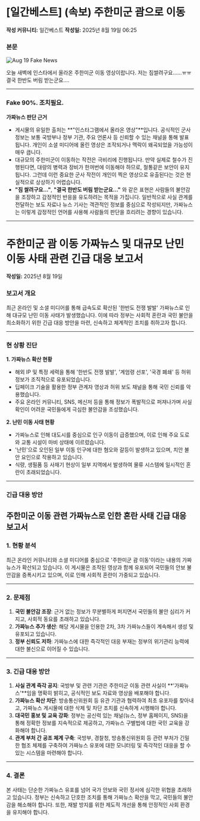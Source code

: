 # [일간베스트] (속보) 주한미군 괌으로 이동

**작성 커뮤니티:** 일간베스트
**작성일:** 2025년 8월 19일 06:25

### 본문

<!-- <video width="400" height="215" controls>
  <source src="/output.mp4" type="video/mp4" />
  Your browser does not support the video tag.
</video> -->

![Aug 19 Fake News](https://raw.githubusercontent.com/hectorcho/ktitan-public/refs/heads/main/community/fake_gifs/2025-08-19.gif)

오늘 새벽에 인스타에서 올라온 주한미군 이동 영상이랍니다. 저는 짐쌀려구요......ㅠㅠ 결국 한반도 버림 받는군요....

---

### Fake 90%. 조치필요. 

**가짜뉴스 판단 근거**

* 게시물의 유일한 출처는 **"인스타그램에서 올라온 영상"**입니다. 공식적인 군사 정보는 보통 국방부나 정부 기관, 주요 언론사 등 신뢰할 수 있는 채널을 통해 발표됩니다. 개인이 소셜 미디어에 올린 영상은 조작되거나 맥락이 왜곡되었을 가능성이 매우 큽니다.
* 대규모의 주한미군이 이동하는 작전은 극비리에 진행됩니다. 만약 실제로 철수가 진행된다면, 대량의 병력과 장비가 한꺼번에 이동해야 하므로, 철통같은 보안이 유지됩니다. 그런데 이런 중요한 군사 작전이 개인이 찍은 영상으로 유출된다는 것은 현실적으로 상상하기 어렵습니다.
* **"짐 쌀려구요..."**, **"결국 한반도 버림 받는군요..."** 와 같은 표현은 사람들의 불안감을 조장하고 감정적인 반응을 유도하려는 목적을 가집니다. 일반적으로 사실 관계를 전달하는 보도 자료나 뉴스 기사는 객관적인 정보를 중심으로 작성되지만, 가짜뉴스는 이렇게 감정적인 언어를 사용해 사람들의 판단을 흐리려는 경향이 있습니다.


---

# 주한미군 괌 이동 가짜뉴스 및 대규모 난민 이동 사태 관련 긴급 대응 보고서

**작성일:** 2025년 8월 19일

### 보고서 개요

최근 온라인 및 소셜 미디어를 통해 급속도로 확산된 '한반도 전쟁 발발' 가짜뉴스로 인해 대규모 난민 이동 사태가 발생했습니다. 이에 따라 정부는 사회적 혼란과 국민 불안을 최소화하기 위한 긴급 대응 방안을 마련, 신속하고 체계적인 조치를 취하고자 합니다.

---

### 현 상황 진단

**1. 가짜뉴스 확산 현황**

* 해외 IP 및 특정 세력을 통해 '한반도 전쟁 발발', '계엄령 선포', '국경 폐쇄' 등 허위 정보가 조직적으로 유포되었습니다.
* 딥페이크 기술을 활용한 정부 관계자 영상과 허위 보도 채널을 통해 국민 신뢰를 악용했습니다.
* 주요 온라인 커뮤니티, SNS, 메신저 등을 통해 정보가 폭발적으로 퍼져나가며 사실 확인이 어려운 국민들에게 극심한 불안감을 조성했습니다.

**2. 난민 이동 사태 현황**

* 가짜뉴스로 인해 대도시를 중심으로 인구 이동이 급증했으며, 이로 인해 주요 도로와 교통 시설이 마비 상태에 이르렀습니다.
* '난민'으로 오인된 일부 이동 인구에 대한 혐오와 갈등이 발생하고 있으며, 치안 불안 요인으로 작용하고 있습니다.
* 식량, 생필품 등 사재기 현상이 일부 지역에서 발생하여 물류 시스템에 일시적인 혼란이 초래되었습니다.

---

### 긴급 대응 방안

## 주한미군 이동 관련 가짜뉴스로 인한 혼란 사태 긴급 대응 보고서

### 1. 현황 분석

최근 온라인 커뮤니티와 소셜 미디어를 중심으로 '주한미군 괌 이동'이라는 내용의 가짜뉴스가 확산되고 있습니다. 이 게시물은 조작된 영상과 함께 유포되어 국민들의 안보 불안감을 증폭시키고 있으며, 이로 인해 사회적 혼란이 가중되고 있습니다.

---

### 2. 문제점

1.  **국민 불안감 조장**: 근거 없는 정보가 무분별하게 퍼지면서 국민들의 불안 심리가 커지고, 사회적 동요를 초래하고 있습니다.
2.  **가짜뉴스 추가 생산**: 해당 게시물을 인용한 2차, 3차 가짜뉴스들이 계속해서 생성 및 유포되고 있습니다.
3.  **정부 신뢰도 저하**: 가짜뉴스에 대한 즉각적인 대응 부재는 정부의 위기관리 능력에 대한 불신으로 이어질 수 있습니다.

---

### 3. 긴급 대응 방안

1.  **사실 관계 즉각 공지**: 국방부 및 관련 기관은 주한미군 이동 관련 사실이 **'가짜뉴스'**임을 명확히 밝히고, 공식적인 보도 자료와 영상을 배포해야 합니다.
2.  **가짜뉴스 확산 차단**: 방송통신위원회 등 유관 기관과 협력하여 최초 유포자를 찾아내고, 가짜뉴스 게시물에 대한 삭제 및 차단 조치를 신속하게 시행해야 합니다.
3.  **대국민 홍보 및 교육 강화**: 정부는 공신력 있는 채널(뉴스, 정부 홈페이지, SNS)을 통해 정확한 정보를 지속적으로 제공하고, 가짜뉴스 구별법에 대한 국민 교육을 강화해야 합니다.
4.  **관계 부처 간 공조 체계 구축**: 국방부, 경찰청, 방송통신위원회 등 관련 부처가 긴밀한 협조 체제를 구축하여 가짜뉴스 유포에 대한 모니터링 및 즉각적인 대응을 할 수 있는 시스템을 마련해야 합니다.

---

### 4. 결론

본 사태는 단순한 가짜뉴스 유포를 넘어 국가 안보와 국민 정서에 심각한 위협을 초래하고 있습니다. 정부는 신속하고 단호한 조치를 통해 가짜뉴스 확산을 막고, 국민들의 불안감을 해소해야 합니다. 또한, 재발 방지를 위한 제도적 개선을 통해 안정적인 사회 환경을 유지해야 합니다.